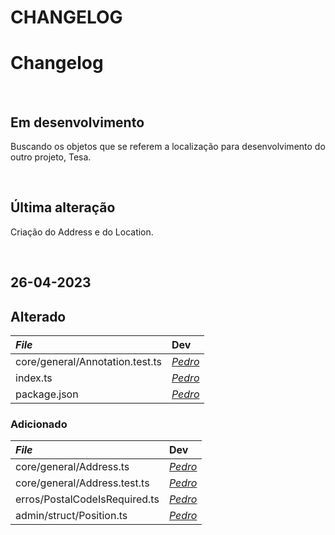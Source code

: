 # CHANGELOG

# Changelog

<br>

## Em desenvolvimento
Buscando os objetos que se referem a localização para desenvolvimento do outro projeto, Tesa.

<br>

## Última alteração
Criação do Address e do Location.

<br>

## 26-04-2023
## Alterado
|_File_ | Dev  |
|:------|:-----|
| core/general/Annotation.test.ts        | [_Pedro_](https://github.com/dr2pedro) |
| index.ts                               | [_Pedro_](https://github.com/dr2pedro) |
| package.json                           | [_Pedro_](https://github.com/dr2pedro) |

### Adicionado
|_File_ | Dev  |
|:------|:-----|
| core/general/Address.ts                    | [_Pedro_](https://github.com/dr2pedro) |
| core/general/Address.test.ts               | [_Pedro_](https://github.com/dr2pedro) |
| erros/PostalCodeIsRequired.ts              | [_Pedro_](https://github.com/dr2pedro) |
| admin/struct/Position.ts                   | [_Pedro_](https://github.com/dr2pedro) |

